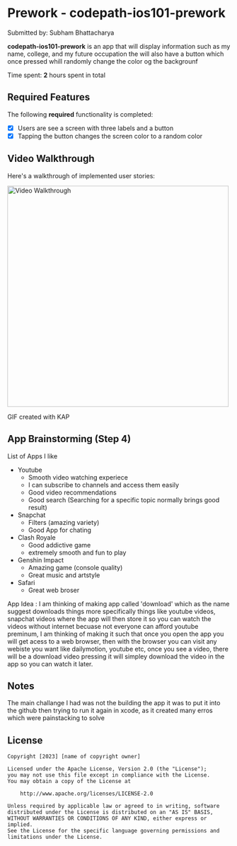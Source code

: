 # Prework - **codepath-ios101-prework**

Submitted by: Subham Bhattacharya

**codepath-ios101-prework** is an app that will display information such as my name, college, and my future occupation the will also have a button which once pressed whill randomly change the color og the backgrounf

Time spent: **2** hours spent in total

## Required Features

The following **required** functionality is completed:

- [X] Users are see a screen with three labels and a button
- [X] Tapping the button changes the screen color to a random color
 
## Video Walkthrough

Here's a walkthrough of implemented user stories:

<img src='https://i.imgur.com/u7AKGyt.gif' title='Ios prework' width='500' alt='Video Walkthrough' />

<!-- Replace this with whatever GIF tool you used! -->
GIF created with KAP  
<!-- Recommended tools:
[Kap](https://getkap.co/) for macOS
[ScreenToGif](https://www.screentogif.com/) for Windows
[peek](https://github.com/phw/peek) for Linux. -->

## App Brainstorming (Step 4)
List of Apps I like
 - Youtube
    - Smooth video watching experiece
    - I can subscribe to channels and access them easily
    - Good video recommendations
    - Good search (Searching for a specific topic normally brings good result)
 - Snapchat
    - Filters (amazing variety)
    - Good App for chating
 - Clash Royale
    - Good addictive game
    - extremely smooth and fun to play
 - Genshin Impact
    - Amazing game (console quality)
    - Great music and artstyle
 - Safari
    - Great web broser

App Idea : I am thinking of making app called 'download' which as the name suggest downloads things more specifically things like youtube videos, snapchat videos where the app will then store it so you can watch the videos without internet becuase not everyone can afford youtube preminum, I am thinking of making it such that once you open the app you will get acess to a web browser, then with the browser you can visit any webiste you want like dailymotion, youtube etc, once you see a video, there will be a download video pressing it will simpley download the video in the app so you can watch it later.

## Notes

The main challange I had was not the building the app it was to put it into the github then trying to run it again in xcode, as it created many erros which were painstacking to solve

## License

    Copyright [2023] [name of copyright owner]

    Licensed under the Apache License, Version 2.0 (the "License");
    you may not use this file except in compliance with the License.
    You may obtain a copy of the License at

        http://www.apache.org/licenses/LICENSE-2.0

    Unless required by applicable law or agreed to in writing, software
    distributed under the License is distributed on an "AS IS" BASIS,
    WITHOUT WARRANTIES OR CONDITIONS OF ANY KIND, either express or implied.
    See the License for the specific language governing permissions and
    limitations under the License.
